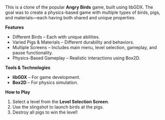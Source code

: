 This is a clone of the popular **Angry Birds** game, built using libGDX. The goal was to create a physics-based game with multiple types of birds, pigs, and materials—each having both shared and unique properties.  

**Features**  
- Different Birds – Each with unique abilities.  
- Varied Pigs & Materials – Different durability and behaviors.  
- Multiple Screens – Includes main menu, level selection, gameplay, and pause functionality.  
- Physics-Based Gameplay – Realistic interactions using Box2D.  

**Tools & Technologies**  
- **libGDX** – For game development.  
- **Box2D** – For physics simulation.  

**How to Play**  
1. Select a level from the **Level Selection Screen**.  
2. Use the slingshot to launch birds at the pigs.  
3. Destroy all pigs to win the level!  
